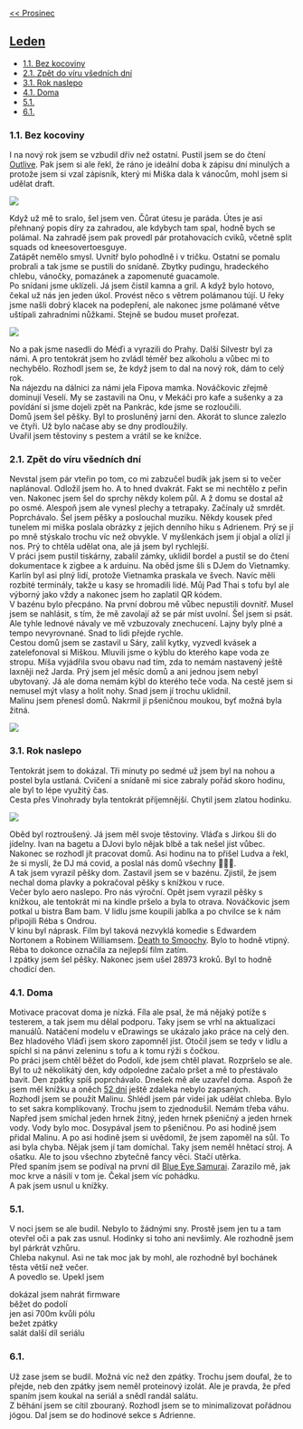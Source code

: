 [<< Prosinec](2023_december.md)

## [Leden](2024.md) 

- [1.1. Bez kocoviny](#11-bez-kocoviny)
- [2.1. Zpět do víru všedních dní](#21-zpět-do-víru-všedních-dní)
- [3.1. Rok naslepo](#31-rok-naslepo)
- [4.1. Doma](#41-doma)
- [5.1.](#51)
- [6.1.](#61)

### 1.1. Bez kocoviny

I na nový rok jsem se vzbudil dřív než ostatní. Pustil jsem se do čtení [Outlive](https://www.goodreads.com/book/show/61153739-outlive). Pak jsem si ale řekl, že ráno je ideální doba k zápisu dní minulých a protože jsem si vzal zápisník, který mi Miška dala k vánocům, mohl jsem si udělat draft.

<a href="../images/2024_january/1_1.jpg" target="_blank"><img src="../images/thumbnails/2024_january/1_1.jpg"></a>

Když už mě to sralo, šel jsem ven. Čůrat útesu je paráda. Útes je asi přehnaný popis díry za zahradou, ale kdybych tam spal, hodně bych se polámal. Na zahradě jsem pak provedl pár protahovacích cviků, včetně split squads od kneesovertoesguye.<br>
Zatápět nemělo smysl. Uvnitř bylo pohodlně i v tričku. Ostatní se pomalu probrali a tak jsme se pustili do snídaně. Zbytky pudingu, hradeckého chlebu, vánočky, pomazánek a zapomenuté guacamole.<br>
Po snídani jsme uklízeli. Já jsem čistil kamna a gril. A když bylo hotovo, čekal už nás jen jeden úkol. Provést něco s větrem polámanou tújí. U řeky jsme našli dobrý klacek na podepření, ale nakonec jsme polámané větve uštípali zahradními nůžkami. Stejně se budou muset prořezat.<br>

<a href="../images/2024_january/1_2.jpg" target="_blank"><img src="../images/thumbnails/2024_january/1_2.jpg"></a>

No a pak jsme nasedli do Méďi a vyrazili do Prahy. Další Silvestr byl za námi. A pro tentokrát jsem ho zvládl téměř bez alkoholu a vůbec mi to nechybělo. Rozhodl jsem se, že když jsem to dal na nový rok, dám to celý rok.<br>
Na nájezdu na dálnici za námi jela Fipova mamka. Nováčkovic zřejmě dominují Veselí. My se zastavili na Onu, v Mekáči pro kafe a sušenky a za povídání si jsme dojeli zpět na Pankrác, kde jsme se rozloučili.<br>
Domů jsem šel pěšky. Byl to prosluněný jarní den. Akorát to slunce zalezlo ve čtyři. Už bylo načase aby se dny prodloužily.<br>
Uvařil jsem těstoviny s pestem a vrátil se ke knížce.

### 2.1. Zpět do víru všedních dní

Nevstal jsem pár vteřin po tom, co mi zabzučel budík jak jsem si to večer naplánoval. Odložil jsem ho. A to hned dvakrát. Fakt se mi nechtělo z peřin ven. Nakonec jsem šel do sprchy někdy kolem půl. A ž domu se dostal až po osmé. Alespoň jsem ale vynesl plechy a tetrapaky. Začínaly už smrdět.<br>
Poprchávalo. Šel jsem pěšky a poslouchal muziku. Někdy kousek před tunelem mi miška poslala obrázky z jejich denního hiku s Adrienem. Prý se jí po mně stýskalo trochu víc než obvykle. V myšlenkách jsem jí objal a olízl jí nos. Prý to chtěla udělat ona, ale já jsem byl rychlejší.<br>
V práci jsem pustil tiskárny, zabalil zámky, uklidil bordel a pustil se do čtení dokumentace k zigbee a k arduinu. Na oběd jsme šli s DJem do Vietnamky. Karlín byl asi plný lidí, protože Vietnamka praskala ve švech. Navíc měli rozbité terminály, takže u kasy se hromadili lidé. Můj Pad Thai s tofu byl ale výborný jako vždy a nakonec jsem ho zaplatil QR kódem.<br>
V bazénu bylo přecpáno. Na první dobrou mě vůbec nepustili dovnitř. Musel jsem se nahlásit, s tím, že mě zavolají až se pár míst uvolní. Šel jsem si psát. Ale tyhle lednové návaly ve mě vzbuzovaly znechucení. Lajny byly plné a tempo nevyrovnané. Snad to lidi přejde rychle.<br>
Cestou domů jsem se zastavil u Sáry, zalil kytky, vyzvedl kvásek a zatelefonoval si Miškou. Mluvili jsme o kýblu do kterého kape voda ze stropu. Míša vyjádřila svou obavu nad tím, zda to nemám nastavený ještě laxněji než Jarda. Prý jsem jel měsíc domů a ani jednou jsem nebyl ubytovaný. Já ale doma nemám kýbl do kterého teče voda. Na cestě jsem si nemusel mýt vlasy a holit nohy. Snad jsem jí trochu uklidnil.<br>
Malinu jsem přenesl domů. Nakrmil jí pšeničnou moukou, byť možná byla žitná.

<a href="../images/2024_january/2_1.jpg" target="_blank"><img src="../images/thumbnails/2024_january/2_1.jpg"></a>

### 3.1. Rok naslepo

Tentokrát jsem to dokázal. Tři minuty po sedmé už jsem byl na nohou a postel byla ustlaná. Cvičení a snídaně mi sice zabraly pořád skoro hodinu, ale byl to lépe využitý čas.<br>
Cesta přes Vinohrady byla tentokrát příjemnější. Chytil jsem zlatou hodinku.

<a href="../images/2024_january/3_1.jpg" target="_blank"><img src="../images/thumbnails/2024_january/3_1.jpg"></a>

Oběd byl roztroušený. Já jsem měl svoje těstoviny. Vláďa s Jirkou šli do jídelny. Ivan na bagetu a DJovi bylo nějak blbě a tak nešel jíst vůbec. Nakonec se rozhodl jít pracovat domů. Asi hodinu na to přišel Ludva a řekl, že si myslí, že DJ má covid, a poslal nás domů všechny 🤦🏻‍♂️.<br>
A tak jsem vyrazil pěšky dom. Zastavil jsem se v bazénu. Zjistil, že jsem nechal doma plavky a pokračoval pěšky s knížkou v ruce.<br>
Večer bylo aero naslepo. Pro nás výroční. Opět jsem vyrazil pěšky s knížkou, ale tentokrát mi na kindle pršelo a byla to otrava. Nováčkovic jsem potkal u bistra Bam bam. V lidlu jsme koupili jablka a po chvilce se k nám připojili Réba s Ondrou.<br>
V kinu byl náprask. Film byl taková nezvyklá komedie s Edwardem Nortonem a Robinem Williamsem. [Death to Smoochy](https://www.csfd.cz/film/2365-smoochy/prehled/). Bylo to hodně vtipný. Réba to dokonce označila za nejlepší film zatím.<br>
I zpátky jsem šel pěšky. Nakonec jsem ušel 28973 kroků. Byl to hodně chodící den.

### 4.1. Doma

Motivace pracovat doma je nízká. Fíla ale psal, že má nějaký potíže s testerem, a tak jsem mu dělal podporu. Taky jsem se vrhl na aktualizaci manuálů. Natáčení modelu v eDrawings se ukázalo jako práce na celý den.<br>
Bez hladového Vláďi jsem skoro zapomněl jíst. Otočil jsem se tedy v lidlu a spíchl si na pánvi zeleninu s tofu a k tomu rýži s čočkou.<br>
Po práci jsem chtěl běžet do Podolí, kde jsem chtěl plavat. Rozpršelo se ale. Byl to už několikátý den, kdy odpoledne začalo pršet a mě to přestávalo bavit. Den zpátky spíš poprchávalo. Dnešek mě ale uzavřel doma. Aspoň že jsem měl knížku a oněch [52 dní](../2023_december/#2912-52-dní-je-prostě-moc) ještě zdaleka nebylo zapsaných.<br>
Rozhodl jsem se použít Malinu. Shlédl jsem pár videí jak udělat chleba. Bylo to set sakra komplikovaný. Trochu jsem to zjednodušil. Nemám třeba váhu. Napřed jsem smíchal jeden hrnek žitný, jeden hrnek pšeničný a jeden hrnek vody. Vody bylo moc. Dosypával jsem to pšeničnou. Po asi hodině jsem přidal Malinu. A po asi hodině jsem si uvědomil, že jsem zapoměl na sůl. To asi byla chyba. Nějak jsem jí tam domíchal. Taky jsem neměl hnětací stroj. A ošatku. Ale to jsou všechno zbytečně fancy věci. Stačí utěrka.<br>
Před spaním jsem se podíval na první díl [Blue Eye Samurai](https://www.csfd.cz/film/1424395-modrooky-samuraj). Zarazilo mě, jak moc krve a násilí v tom je. Čekal jsem víc pohádku.<br>
A pak jsem usnul u knížky.

### 5.1.

V noci jsem se ale budil. Nebylo to žádnými sny. Prostě jsem jen tu a tam otevřel oči a pak zas usnul. Hodinky si toho ani nevšimly. Ale rozhodně jsem byl párkrát vzhůru.<br>
Chleba nakynul. Asi ne tak moc jak by mohl, ale rozhodně byl bochánek těsta větší než večer.<br>
A povedlo se. Upekl jsem<br>

dokázal jsem nahrát firmware<br>
běžet do podolí<br>
jen asi 700m kvůli pólu<br>
bežet zpátky<br>
salát
další díl seriálu<br>

### 6.1.

Už zase jsem se budil. Možná víc než den zpátky. Trochu jsem doufal, že to přejde, neb den zpátky jsem neměl proteinový izolát. Ale je pravda, že před spaním jsem koukal na seriál a snědl randál salátu.<br>
Z běhání jsem se cítil zbouraný. Rozhodl jsem se to minimalizovat pořádnou jógou. Dal jsem se do hodinové sekce s Adrienne.

<!--
### 7.1.

### 8.1.

### 9.1.

### 12.1.

### 13.1.

### 14.1.

### 15.1.

### 16.1.

### 17.1.

### 19.1.

### 20.1.

### 21.1.

### 22.1.

### 24.1.

### 25.1.

### 26.1.

### 27.1.

### 28.1.

### 29.1.

### 31.1.

[>> Únor](2024_february.md)

-->